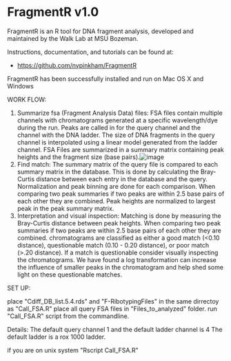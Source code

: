 # FragmentR v1.0

FragmentR is an R tool for DNA fragment analysis, developed and maintained by the Walk Lab at MSU Bozeman.

Instructions, documentation, and tutorials can be found at:

* https://github.com/nvpinkham/FragmentR

FragmentR has been successfully installed and run on Mac OS X and Windows



WORK FLOW: 
1.  Summarize fsa (Fragment Analysis Data) files: FSA files contain multiple channels with chromatograms generated at a specific wavelength/dye during the run. Peaks are called in for the query channel and the channel with the DNA ladder. The size of DNA fragments in the query channel is interpolated using a linear model generated from the ladder channel. FSA Files are summarized in a summary matrix containing peak heights and the fragment size (base pairs).![image](https://user-images.githubusercontent.com/47755049/126802400-8b75d3a2-d269-4da5-9515-a8d1eab3d06a.png)
2.	Find match: The summary matrix of the query file is compared to each summary matrix in the database. This is done by calculating the Bray-Curtis distance between each entry in the database and the query. Normalization and peak binning are done for each comparison. When comparing two peak summaries if two peaks are within 2.5 base pairs of each other they are combined. Peak heights are normalized to largest peak in the peak summary matrix.
3.	Interpretation and visual inspection: Matching is done by measuring the Bray-Curtis distance between peak heights. When comparing two peak summaries if two peaks are within 2.5 base pairs of each other they are combined. chromatograms are classified as either a good match (<0.10 distance), questionable match (0.10 - 0.20 distance), or poor match (>.20 distance). If a match is questionable consider visually inspecting the chromatograms. We have found a log transformation can increase the influence of smaller peaks in the chromatogram and help shed some light on these questionable matches.

SET UP:

place "Cdiff_DB_list.5.4.rds" and "F-RibotypingFiles" in the same dirrectoy as "Call_FSA.R"
place all query FSA files in "Files_to_analyzed" folder.
run "Call_FSA.R" script from the commandline. 




Details:
The default query channel 1 and the default ladder channel is 4
The default ladder is a rox 1000 ladder. 

if you are on unix system "Rscript Call_FSA.R"

